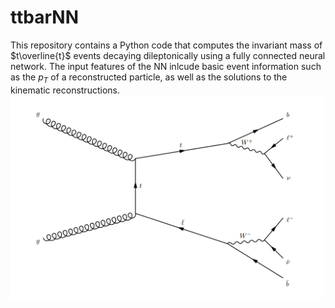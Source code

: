 # ttbarNN
This repository contains a Python code that computes the invariant mass of $t\overline{t}$ events decaying dileptonically using a fully connected neural network.
The input features of the NN inlcude basic event information such as the $p_T$ of a reconstructed particle, as well as the solutions to the kinematic reconstructions.
<img src="Diagram.PNG" alt="Example of Feynman diagram contributing to the process" width="500"/>
